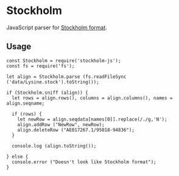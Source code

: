 # Stockholm

JavaScript parser for [Stockholm format](https://en.wikipedia.org/wiki/Stockholm_format).

## Usage

~~~~
const Stockholm = require('stockholm-js');
const fs = require('fs');

let align = Stockholm.parse (fs.readFileSync ('data/Lysine.stock').toString());

if (Stockholm.sniff (align)) {
  let rows = align.rows(), columns = align.columns(), names = align.seqname;

  if (rows) {
    let newRow = align.seqdata[names[0]].replace(/./g,'N');
    align.addRow ("NewRow", newRow);
    align.deleteRow ("AE017267.1/95018-94836");
  }

  console.log (align.toString());

} else {
  console.error ("Doesn't look like Stockholm format");
}
~~~~